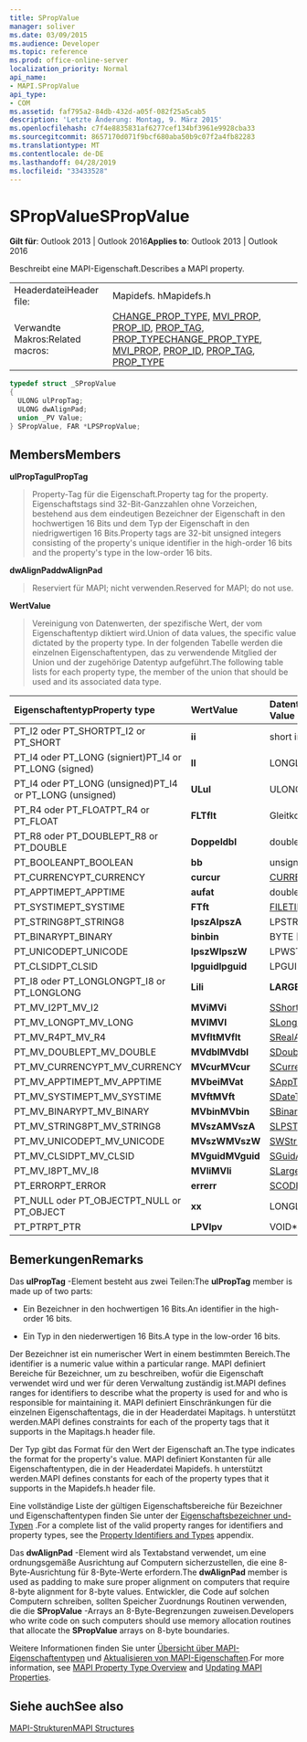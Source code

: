 ```yaml
---
title: SPropValue
manager: soliver
ms.date: 03/09/2015
ms.audience: Developer
ms.topic: reference
ms.prod: office-online-server
localization_priority: Normal
api_name:
- MAPI.SPropValue
api_type:
- COM
ms.assetid: faf795a2-84db-432d-a05f-082f25a5cab5
description: 'Letzte Änderung: Montag, 9. März 2015'
ms.openlocfilehash: c7f4e8835831af6277cef134bf3961e9928cba33
ms.sourcegitcommit: 8657170d071f9bcf680aba50b9c07f2a4fb82283
ms.translationtype: MT
ms.contentlocale: de-DE
ms.lasthandoff: 04/28/2019
ms.locfileid: "33433528"
---
```

# <a name="spropvalue"></a><span data-ttu-id="2a4a4-103">SPropValue</span><span class="sxs-lookup"><span data-stu-id="2a4a4-103">SPropValue</span></span>

  
  
<span data-ttu-id="2a4a4-104">**Gilt für**: Outlook 2013 | Outlook 2016</span><span class="sxs-lookup"><span data-stu-id="2a4a4-104">**Applies to**: Outlook 2013 | Outlook 2016</span></span> 
  
<span data-ttu-id="2a4a4-105">Beschreibt eine MAPI-Eigenschaft.</span><span class="sxs-lookup"><span data-stu-id="2a4a4-105">Describes a MAPI property.</span></span>
  
|||
|:-----|:-----|
|<span data-ttu-id="2a4a4-106">Headerdatei</span><span class="sxs-lookup"><span data-stu-id="2a4a4-106">Header file:</span></span>  <br/> |<span data-ttu-id="2a4a4-107">Mapidefs. h</span><span class="sxs-lookup"><span data-stu-id="2a4a4-107">Mapidefs.h</span></span>  <br/> |
|<span data-ttu-id="2a4a4-108">Verwandte Makros:</span><span class="sxs-lookup"><span data-stu-id="2a4a4-108">Related macros:</span></span>  <br/> |<span data-ttu-id="2a4a4-109">[CHANGE_PROP_TYPE](change_prop_type.md), [MVI_PROP](mvi_prop.md), [PROP_ID](prop_id.md), [PROP_TAG](prop_tag.md), [PROP_TYPE](prop_type.md)</span><span class="sxs-lookup"><span data-stu-id="2a4a4-109">[CHANGE_PROP_TYPE](change_prop_type.md), [MVI_PROP](mvi_prop.md), [PROP_ID](prop_id.md), [PROP_TAG](prop_tag.md), [PROP_TYPE](prop_type.md)</span></span> <br/> |
   
```cpp
typedef struct _SPropValue
{
  ULONG ulPropTag;
  ULONG dwAlignPad;
  union _PV Value;
} SPropValue, FAR *LPSPropValue;

```

## <a name="members"></a><span data-ttu-id="2a4a4-110">Members</span><span class="sxs-lookup"><span data-stu-id="2a4a4-110">Members</span></span>

 <span data-ttu-id="2a4a4-111">**ulPropTag**</span><span class="sxs-lookup"><span data-stu-id="2a4a4-111">**ulPropTag**</span></span>
  
> <span data-ttu-id="2a4a4-112">Property-Tag für die Eigenschaft.</span><span class="sxs-lookup"><span data-stu-id="2a4a4-112">Property tag for the property.</span></span> <span data-ttu-id="2a4a4-113">Eigenschaftstags sind 32-Bit-Ganzzahlen ohne Vorzeichen, bestehend aus dem eindeutigen Bezeichner der Eigenschaft in den hochwertigen 16 Bits und dem Typ der Eigenschaft in den niedrigwertigen 16 Bits.</span><span class="sxs-lookup"><span data-stu-id="2a4a4-113">Property tags are 32-bit unsigned integers consisting of the property's unique identifier in the high-order 16 bits and the property's type in the low-order 16 bits.</span></span>
    
 <span data-ttu-id="2a4a4-114">**dwAlignPad**</span><span class="sxs-lookup"><span data-stu-id="2a4a4-114">**dwAlignPad**</span></span>
  
> <span data-ttu-id="2a4a4-115">Reserviert für MAPI; nicht verwenden.</span><span class="sxs-lookup"><span data-stu-id="2a4a4-115">Reserved for MAPI; do not use.</span></span> 
    
 <span data-ttu-id="2a4a4-116">**Wert**</span><span class="sxs-lookup"><span data-stu-id="2a4a4-116">**Value**</span></span>
  
> <span data-ttu-id="2a4a4-117">Vereinigung von Datenwerten, der spezifische Wert, der vom Eigenschaftentyp diktiert wird.</span><span class="sxs-lookup"><span data-stu-id="2a4a4-117">Union of data values, the specific value dictated by the property type.</span></span> <span data-ttu-id="2a4a4-118">In der folgenden Tabelle werden die einzelnen Eigenschaftentypen, das zu verwendende Mitglied der Union und der zugehörige Datentyp aufgeführt.</span><span class="sxs-lookup"><span data-stu-id="2a4a4-118">The following table lists for each property type, the member of the union that should be used and its associated data type.</span></span>
    
|<span data-ttu-id="2a4a4-119">**Eigenschaftentyp**</span><span class="sxs-lookup"><span data-stu-id="2a4a4-119">**Property type**</span></span>|<span data-ttu-id="2a4a4-120">**Wert**</span><span class="sxs-lookup"><span data-stu-id="2a4a4-120">**Value**</span></span>|<span data-ttu-id="2a4a4-121">**Datentyp des Werts**</span><span class="sxs-lookup"><span data-stu-id="2a4a4-121">**Data type of Value**</span></span>|
|:-----|:-----|:-----|
|<span data-ttu-id="2a4a4-122">PT_I2 oder PT_SHORT</span><span class="sxs-lookup"><span data-stu-id="2a4a4-122">PT_I2 or PT_SHORT</span></span>  <br/> |<span data-ttu-id="2a4a4-123">**i**</span><span class="sxs-lookup"><span data-stu-id="2a4a4-123">**i**</span></span> <br/> |<span data-ttu-id="2a4a4-124">short int</span><span class="sxs-lookup"><span data-stu-id="2a4a4-124">short int</span></span>  <br/> |
|<span data-ttu-id="2a4a4-125">PT_I4 oder PT_LONG (signiert)</span><span class="sxs-lookup"><span data-stu-id="2a4a4-125">PT_I4 or PT_LONG (signed)</span></span>  <br/> |<span data-ttu-id="2a4a4-126">**l**</span><span class="sxs-lookup"><span data-stu-id="2a4a4-126">**l**</span></span> <br/> |<span data-ttu-id="2a4a4-127">LONG</span><span class="sxs-lookup"><span data-stu-id="2a4a4-127">LONG</span></span>  <br/> |
|<span data-ttu-id="2a4a4-128">PT_I4 oder PT_LONG (unsigned)</span><span class="sxs-lookup"><span data-stu-id="2a4a4-128">PT_I4 or PT_LONG (unsigned)</span></span>  <br/> |<span data-ttu-id="2a4a4-129">**UL**</span><span class="sxs-lookup"><span data-stu-id="2a4a4-129">**ul**</span></span> <br/> |<span data-ttu-id="2a4a4-130">ULONG</span><span class="sxs-lookup"><span data-stu-id="2a4a4-130">ULONG</span></span>  <br/> |
|<span data-ttu-id="2a4a4-131">PT_R4 oder PT_FLOAT</span><span class="sxs-lookup"><span data-stu-id="2a4a4-131">PT_R4 or PT_FLOAT</span></span>  <br/> |<span data-ttu-id="2a4a4-132">**FLT**</span><span class="sxs-lookup"><span data-stu-id="2a4a4-132">**flt**</span></span> <br/> |<span data-ttu-id="2a4a4-133">Gleitkommazahl</span><span class="sxs-lookup"><span data-stu-id="2a4a4-133">float</span></span>  <br/> |
|<span data-ttu-id="2a4a4-134">PT_R8 oder PT_DOUBLE</span><span class="sxs-lookup"><span data-stu-id="2a4a4-134">PT_R8 or PT_DOUBLE</span></span>  <br/> |<span data-ttu-id="2a4a4-135">**Doppel**</span><span class="sxs-lookup"><span data-stu-id="2a4a4-135">**dbl**</span></span> <br/> |<span data-ttu-id="2a4a4-136">double</span><span class="sxs-lookup"><span data-stu-id="2a4a4-136">double</span></span>  <br/> |
|<span data-ttu-id="2a4a4-137">PT_BOOLEAN</span><span class="sxs-lookup"><span data-stu-id="2a4a4-137">PT_BOOLEAN</span></span>  <br/> |<span data-ttu-id="2a4a4-138">**b**</span><span class="sxs-lookup"><span data-stu-id="2a4a4-138">**b**</span></span> <br/> |<span data-ttu-id="2a4a4-139">unsigned short int</span><span class="sxs-lookup"><span data-stu-id="2a4a4-139">unsigned short int</span></span>  <br/> |
|<span data-ttu-id="2a4a4-140">PT_CURRENCY</span><span class="sxs-lookup"><span data-stu-id="2a4a4-140">PT_CURRENCY</span></span>  <br/> |<span data-ttu-id="2a4a4-141">**cur**</span><span class="sxs-lookup"><span data-stu-id="2a4a4-141">**cur**</span></span> <br/> |[<span data-ttu-id="2a4a4-142">CURRENCY</span><span class="sxs-lookup"><span data-stu-id="2a4a4-142">CURRENCY</span></span>](currency.md) <br/> |
|<span data-ttu-id="2a4a4-143">PT_APPTIME</span><span class="sxs-lookup"><span data-stu-id="2a4a4-143">PT_APPTIME</span></span>  <br/> |<span data-ttu-id="2a4a4-144">**auf**</span><span class="sxs-lookup"><span data-stu-id="2a4a4-144">**at**</span></span> <br/> |<span data-ttu-id="2a4a4-145">double</span><span class="sxs-lookup"><span data-stu-id="2a4a4-145">double</span></span>  <br/> |
|<span data-ttu-id="2a4a4-146">PT_SYSTIME</span><span class="sxs-lookup"><span data-stu-id="2a4a4-146">PT_SYSTIME</span></span>  <br/> |<span data-ttu-id="2a4a4-147">**FT**</span><span class="sxs-lookup"><span data-stu-id="2a4a4-147">**ft**</span></span> <br/> |[<span data-ttu-id="2a4a4-148">FILETIME</span><span class="sxs-lookup"><span data-stu-id="2a4a4-148">FILETIME</span></span>](filetime.md) <br/> |
|<span data-ttu-id="2a4a4-149">PT_STRING8</span><span class="sxs-lookup"><span data-stu-id="2a4a4-149">PT_STRING8</span></span>  <br/> |<span data-ttu-id="2a4a4-150">**lpszA**</span><span class="sxs-lookup"><span data-stu-id="2a4a4-150">**lpszA**</span></span> <br/> |<span data-ttu-id="2a4a4-151">LPSTR</span><span class="sxs-lookup"><span data-stu-id="2a4a4-151">LPSTR</span></span>  <br/> |
|<span data-ttu-id="2a4a4-152">PT_BINARY</span><span class="sxs-lookup"><span data-stu-id="2a4a4-152">PT_BINARY</span></span>  <br/> |<span data-ttu-id="2a4a4-153">**bin**</span><span class="sxs-lookup"><span data-stu-id="2a4a4-153">**bin**</span></span> <br/> |<span data-ttu-id="2a4a4-154">BYTE [Array]</span><span class="sxs-lookup"><span data-stu-id="2a4a4-154">BYTE [array]</span></span>  <br/> |
|<span data-ttu-id="2a4a4-155">PT_UNICODE</span><span class="sxs-lookup"><span data-stu-id="2a4a4-155">PT_UNICODE</span></span>  <br/> |<span data-ttu-id="2a4a4-156">**lpszW**</span><span class="sxs-lookup"><span data-stu-id="2a4a4-156">**lpszW**</span></span> <br/> |<span data-ttu-id="2a4a4-157">LPWSTR</span><span class="sxs-lookup"><span data-stu-id="2a4a4-157">LPWSTR</span></span>  <br/> |
|<span data-ttu-id="2a4a4-158">PT_CLSID</span><span class="sxs-lookup"><span data-stu-id="2a4a4-158">PT_CLSID</span></span>  <br/> |<span data-ttu-id="2a4a4-159">**lpguid**</span><span class="sxs-lookup"><span data-stu-id="2a4a4-159">**lpguid**</span></span> <br/> |<span data-ttu-id="2a4a4-160">LPGUID</span><span class="sxs-lookup"><span data-stu-id="2a4a4-160">LPGUID</span></span>  <br/> |
|<span data-ttu-id="2a4a4-161">PT_I8 oder PT_LONGLONG</span><span class="sxs-lookup"><span data-stu-id="2a4a4-161">PT_I8 or PT_LONGLONG</span></span>  <br/> |<span data-ttu-id="2a4a4-162">**Li**</span><span class="sxs-lookup"><span data-stu-id="2a4a4-162">**li**</span></span> <br/> |<span data-ttu-id="2a4a4-163">**LARGE_INTEGER**</span><span class="sxs-lookup"><span data-stu-id="2a4a4-163">**LARGE_INTEGER**</span></span> <br/> |
|<span data-ttu-id="2a4a4-164">PT_MV_I2</span><span class="sxs-lookup"><span data-stu-id="2a4a4-164">PT_MV_I2</span></span>  <br/> |<span data-ttu-id="2a4a4-165">**MVi**</span><span class="sxs-lookup"><span data-stu-id="2a4a4-165">**MVi**</span></span> <br/> |[<span data-ttu-id="2a4a4-166">SShortArray</span><span class="sxs-lookup"><span data-stu-id="2a4a4-166">SShortArray</span></span>](sshortarray.md) <br/> |
|<span data-ttu-id="2a4a4-167">PT_MV_LONG</span><span class="sxs-lookup"><span data-stu-id="2a4a4-167">PT_MV_LONG</span></span>  <br/> |<span data-ttu-id="2a4a4-168">**MVI**</span><span class="sxs-lookup"><span data-stu-id="2a4a4-168">**MVI**</span></span> <br/> |[<span data-ttu-id="2a4a4-169">SLongArray</span><span class="sxs-lookup"><span data-stu-id="2a4a4-169">SLongArray</span></span>](slongarray.md) <br/> |
|<span data-ttu-id="2a4a4-170">PT_MV_R4</span><span class="sxs-lookup"><span data-stu-id="2a4a4-170">PT_MV_R4</span></span>  <br/> |<span data-ttu-id="2a4a4-171">**MVflt**</span><span class="sxs-lookup"><span data-stu-id="2a4a4-171">**MVflt**</span></span> <br/> |[<span data-ttu-id="2a4a4-172">SRealArray</span><span class="sxs-lookup"><span data-stu-id="2a4a4-172">SRealArray</span></span>](srealarray.md) <br/> |
|<span data-ttu-id="2a4a4-173">PT_MV_DOUBLE</span><span class="sxs-lookup"><span data-stu-id="2a4a4-173">PT_MV_DOUBLE</span></span>  <br/> |<span data-ttu-id="2a4a4-174">**MVdbl**</span><span class="sxs-lookup"><span data-stu-id="2a4a4-174">**MVdbl**</span></span> <br/> |[<span data-ttu-id="2a4a4-175">SDoubleArray</span><span class="sxs-lookup"><span data-stu-id="2a4a4-175">SDoubleArray</span></span>](sdoublearray.md) <br/> |
|<span data-ttu-id="2a4a4-176">PT_MV_CURRENCY</span><span class="sxs-lookup"><span data-stu-id="2a4a4-176">PT_MV_CURRENCY</span></span>  <br/> |<span data-ttu-id="2a4a4-177">**MVcur**</span><span class="sxs-lookup"><span data-stu-id="2a4a4-177">**MVcur**</span></span> <br/> |[<span data-ttu-id="2a4a4-178">SCurrencyArray</span><span class="sxs-lookup"><span data-stu-id="2a4a4-178">SCurrencyArray</span></span>](scurrencyarray.md) <br/> |
|<span data-ttu-id="2a4a4-179">PT_MV_APPTIME</span><span class="sxs-lookup"><span data-stu-id="2a4a4-179">PT_MV_APPTIME</span></span>  <br/> |<span data-ttu-id="2a4a4-180">**MVbei**</span><span class="sxs-lookup"><span data-stu-id="2a4a4-180">**MVat**</span></span> <br/> |[<span data-ttu-id="2a4a4-181">SAppTimeArray</span><span class="sxs-lookup"><span data-stu-id="2a4a4-181">SAppTimeArray</span></span>](sapptimearray.md) <br/> |
|<span data-ttu-id="2a4a4-182">PT_MV_SYSTIME</span><span class="sxs-lookup"><span data-stu-id="2a4a4-182">PT_MV_SYSTIME</span></span>  <br/> |<span data-ttu-id="2a4a4-183">**MVft**</span><span class="sxs-lookup"><span data-stu-id="2a4a4-183">**MVft**</span></span> <br/> |[<span data-ttu-id="2a4a4-184">SDateTimeArray</span><span class="sxs-lookup"><span data-stu-id="2a4a4-184">SDateTimeArray</span></span>](sdatetimearray.md) <br/> |
|<span data-ttu-id="2a4a4-185">PT_MV_BINARY</span><span class="sxs-lookup"><span data-stu-id="2a4a4-185">PT_MV_BINARY</span></span>  <br/> |<span data-ttu-id="2a4a4-186">**MVbin**</span><span class="sxs-lookup"><span data-stu-id="2a4a4-186">**MVbin**</span></span> <br/> |[<span data-ttu-id="2a4a4-187">SBinaryArray</span><span class="sxs-lookup"><span data-stu-id="2a4a4-187">SBinaryArray</span></span>](sbinaryarray.md) <br/> |
|<span data-ttu-id="2a4a4-188">PT_MV_STRING8</span><span class="sxs-lookup"><span data-stu-id="2a4a4-188">PT_MV_STRING8</span></span>  <br/> |<span data-ttu-id="2a4a4-189">**MVszA**</span><span class="sxs-lookup"><span data-stu-id="2a4a4-189">**MVszA**</span></span> <br/> |[<span data-ttu-id="2a4a4-190">SLPSTRArray</span><span class="sxs-lookup"><span data-stu-id="2a4a4-190">SLPSTRArray</span></span>](slpstrarray.md) <br/> |
|<span data-ttu-id="2a4a4-191">PT_MV_UNICODE</span><span class="sxs-lookup"><span data-stu-id="2a4a4-191">PT_MV_UNICODE</span></span>  <br/> |<span data-ttu-id="2a4a4-192">**MVszW**</span><span class="sxs-lookup"><span data-stu-id="2a4a4-192">**MVszW**</span></span> <br/> |[<span data-ttu-id="2a4a4-193">SWStringArray</span><span class="sxs-lookup"><span data-stu-id="2a4a4-193">SWStringArray</span></span>](swstringarray.md) <br/> |
|<span data-ttu-id="2a4a4-194">PT_MV_CLSID</span><span class="sxs-lookup"><span data-stu-id="2a4a4-194">PT_MV_CLSID</span></span>  <br/> |<span data-ttu-id="2a4a4-195">**MVguid**</span><span class="sxs-lookup"><span data-stu-id="2a4a4-195">**MVguid**</span></span> <br/> |[<span data-ttu-id="2a4a4-196">SGuidArray</span><span class="sxs-lookup"><span data-stu-id="2a4a4-196">SGuidArray</span></span>](sguidarray.md) <br/> |
|<span data-ttu-id="2a4a4-197">PT_MV_I8</span><span class="sxs-lookup"><span data-stu-id="2a4a4-197">PT_MV_I8</span></span>  <br/> |<span data-ttu-id="2a4a4-198">**MVli**</span><span class="sxs-lookup"><span data-stu-id="2a4a4-198">**MVli**</span></span> <br/> |[<span data-ttu-id="2a4a4-199">SLargeIntegerArray</span><span class="sxs-lookup"><span data-stu-id="2a4a4-199">SLargeIntegerArray</span></span>](slargeintegerarray.md) <br/> |
|<span data-ttu-id="2a4a4-200">PT_ERROR</span><span class="sxs-lookup"><span data-stu-id="2a4a4-200">PT_ERROR</span></span>  <br/> |<span data-ttu-id="2a4a4-201">**err**</span><span class="sxs-lookup"><span data-stu-id="2a4a4-201">**err**</span></span> <br/> |[<span data-ttu-id="2a4a4-202">SCODE</span><span class="sxs-lookup"><span data-stu-id="2a4a4-202">SCODE</span></span>](scode.md) <br/> |
|<span data-ttu-id="2a4a4-203">PT_NULL oder PT_OBJECT</span><span class="sxs-lookup"><span data-stu-id="2a4a4-203">PT_NULL or PT_OBJECT</span></span>  <br/> |<span data-ttu-id="2a4a4-204">**x**</span><span class="sxs-lookup"><span data-stu-id="2a4a4-204">**x**</span></span> <br/> |<span data-ttu-id="2a4a4-205">LONG</span><span class="sxs-lookup"><span data-stu-id="2a4a4-205">LONG</span></span>  <br/> |
|<span data-ttu-id="2a4a4-206">PT_PTR</span><span class="sxs-lookup"><span data-stu-id="2a4a4-206">PT_PTR</span></span>  <br/> |<span data-ttu-id="2a4a4-207">**LPV**</span><span class="sxs-lookup"><span data-stu-id="2a4a4-207">**lpv**</span></span> <br/> |<span data-ttu-id="2a4a4-208">VOID\*</span><span class="sxs-lookup"><span data-stu-id="2a4a4-208">VOID \*</span></span>  <br/> |
   
## <a name="remarks"></a><span data-ttu-id="2a4a4-209">Bemerkungen</span><span class="sxs-lookup"><span data-stu-id="2a4a4-209">Remarks</span></span>

<span data-ttu-id="2a4a4-210">Das **ulPropTag** -Element besteht aus zwei Teilen:</span><span class="sxs-lookup"><span data-stu-id="2a4a4-210">The **ulPropTag** member is made up of two parts:</span></span> 
  
- <span data-ttu-id="2a4a4-211">Ein Bezeichner in den hochwertigen 16 Bits.</span><span class="sxs-lookup"><span data-stu-id="2a4a4-211">An identifier in the high-order 16 bits.</span></span>
    
- <span data-ttu-id="2a4a4-212">Ein Typ in den niederwertigen 16 Bits.</span><span class="sxs-lookup"><span data-stu-id="2a4a4-212">A type in the low-order 16 bits.</span></span>
    
<span data-ttu-id="2a4a4-213">Der Bezeichner ist ein numerischer Wert in einem bestimmten Bereich.</span><span class="sxs-lookup"><span data-stu-id="2a4a4-213">The identifier is a numeric value within a particular range.</span></span> <span data-ttu-id="2a4a4-214">MAPI definiert Bereiche für Bezeichner, um zu beschreiben, wofür die Eigenschaft verwendet wird und wer für deren Verwaltung zuständig ist.</span><span class="sxs-lookup"><span data-stu-id="2a4a4-214">MAPI defines ranges for identifiers to describe what the property is used for and who is responsible for maintaining it.</span></span> <span data-ttu-id="2a4a4-215">MAPI definiert Einschränkungen für die einzelnen Eigenschaftentags, die in der Headerdatei Mapitags. h unterstützt werden.</span><span class="sxs-lookup"><span data-stu-id="2a4a4-215">MAPI defines constraints for each of the property tags that it supports in the Mapitags.h header file.</span></span>
  
<span data-ttu-id="2a4a4-216">Der Typ gibt das Format für den Wert der Eigenschaft an.</span><span class="sxs-lookup"><span data-stu-id="2a4a4-216">The type indicates the format for the property's value.</span></span> <span data-ttu-id="2a4a4-217">MAPI definiert Konstanten für alle Eigenschaftentypen, die in der Headerdatei Mapidefs. h unterstützt werden.</span><span class="sxs-lookup"><span data-stu-id="2a4a4-217">MAPI defines constants for each of the property types that it supports in the Mapidefs.h header file.</span></span> 
  
<span data-ttu-id="2a4a4-218">Eine vollständige Liste der gültigen Eigenschaftsbereiche für Bezeichner und Eigenschaftentypen finden Sie unter der [Eigenschaftsbezeichner und-Typen](property-identifiers-and-types.md) .</span><span class="sxs-lookup"><span data-stu-id="2a4a4-218">For a complete list of the valid property ranges for identifiers and property types, see the [Property Identifiers and Types](property-identifiers-and-types.md) appendix.</span></span> 
  
<span data-ttu-id="2a4a4-219">Das **dwAlignPad** -Element wird als Textabstand verwendet, um eine ordnungsgemäße Ausrichtung auf Computern sicherzustellen, die eine 8-Byte-Ausrichtung für 8-Byte-Werte erfordern.</span><span class="sxs-lookup"><span data-stu-id="2a4a4-219">The **dwAlignPad** member is used as padding to make sure proper alignment on computers that require 8-byte alignment for 8-byte values.</span></span> <span data-ttu-id="2a4a4-220">Entwickler, die Code auf solchen Computern schreiben, sollten Speicher Zuordnungs Routinen verwenden, die die **SPropValue** -Arrays an 8-Byte-Begrenzungen zuweisen.</span><span class="sxs-lookup"><span data-stu-id="2a4a4-220">Developers who write code on such computers should use memory allocation routines that allocate the **SPropValue** arrays on 8-byte boundaries.</span></span> 
  
<span data-ttu-id="2a4a4-221">Weitere Informationen finden Sie unter [Übersicht über MAPI-Eigenschaftentypen](mapi-property-type-overview.md) und [Aktualisieren von MAPI-Eigenschaften](updating-mapi-properties.md).</span><span class="sxs-lookup"><span data-stu-id="2a4a4-221">For more information, see [MAPI Property Type Overview](mapi-property-type-overview.md) and [Updating MAPI Properties](updating-mapi-properties.md).</span></span> 
  
## <a name="see-also"></a><span data-ttu-id="2a4a4-222">Siehe auch</span><span class="sxs-lookup"><span data-stu-id="2a4a4-222">See also</span></span>



[<span data-ttu-id="2a4a4-223">MAPI-Strukturen</span><span class="sxs-lookup"><span data-stu-id="2a4a4-223">MAPI Structures</span></span>](mapi-structures.md)

